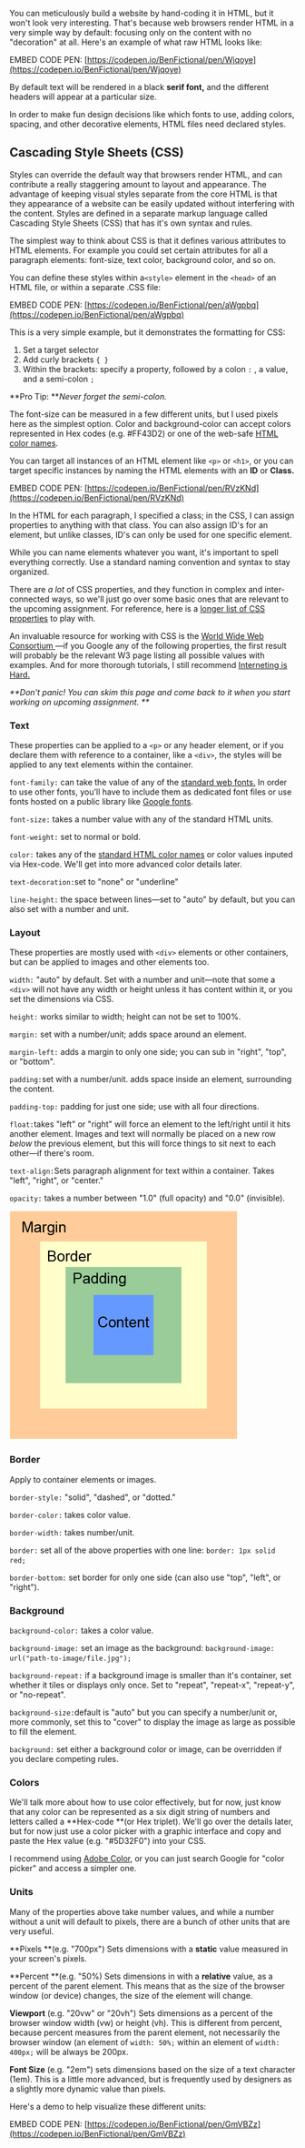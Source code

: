 You can meticulously build a website by hand-coding it in HTML, but it won't look very interesting. That's because web browsers render HTML in a very simple way by default: focusing only on the content with no "decoration" at all. Here's an example of what raw HTML looks like:

EMBED CODE PEN: [https://codepen.io/BenFictional/pen/Wjqoye](https://codepen.io/BenFictional/pen/Wjqoye)

By default text will be rendered in a black **serif font,** and the different headers will appear at a particular size.

In order to make fun design decisions like which fonts to use, adding colors, spacing, and other decorative elements, HTML files need declared styles.

## Cascading Style Sheets \(CSS\)

Styles can override the default way that browsers render HTML, and can contribute a really staggering amount to layout and appearance. The advantage of keeping visual styles separate from the core HTML is that they appearance of a website can be easily updated without interfering with the content. Styles are defined in a separate markup language called Cascading Style Sheets \(CSS\) that has it's own syntax and rules.

The simplest way to think about CSS is that it defines various attributes to HTML elements. For example you could set certain attributes for all a paragraph elements: font-size, text color, background color, and so on.

You can define these styles within a`<style>` element in the `<head>` of an HTML file, or within a separate .CSS file:

EMBED CODE PEN: [https://codepen.io/BenFictional/pen/aWgpbq](https://codepen.io/BenFictional/pen/aWgpbq)

This is a very simple example, but it demonstrates the formatting for CSS:

1. Set a target selector
2. Add curly brackets `{ }`
3. Within the brackets: specify a property, followed by a colon `:` , a value, and a semi-colon `; `

**Pro Tip: **_Never forget the semi-colon._

The font-size can be measured in a few different units, but I used pixels here as the simplest option. Color and background-color can accept colors represented in Hex codes \(e.g. \#FF43D2\) or one of the web-safe [HTML color names](https://www.w3schools.com/colors/colors_names.asp).

You can target all instances of an HTML element like `<p>` or `<h1>`, or you can target specific instances by naming the HTML elements with an **ID** or **Class.**

EMBED CODE PEN: [https://codepen.io/BenFictional/pen/RVzKNd](https://codepen.io/BenFictional/pen/RVzKNd)

In the HTML for each paragraph, I specified a class; in the CSS, I can assign properties to anything with that class. You can also assign ID's for an element, but unlike classes, ID's can only be used for one specific element.

While you can name elements whatever you want, it's important to spell everything correctly. Use a standard naming convention and syntax to stay organized.

There are _a lot_ of CSS properties, and they function in complex and inter-connected ways, so we'll just go over some basic ones that are relevant to the upcoming assignment. For reference, here is a [longer list of CSS properties](https://cdn.makeawebsitehub.com/wp-content/uploads/2015/10/css3-mega-cheat-sheet.jpg) to play with.

An invaluable resource for working with CSS is the [World Wide Web Consortium ](https://www.w3schools.com/)—if you Google any of the following properties, the first result will probably be the relevant W3 page listing all possible values with examples. And for more thorough tutorials, I still recommend [Interneting is Hard. ](https://internetingishard.com/html-and-css/)

_**Don't panic! You can skim this page and come back to it when you start working on upcoming assignment. **_

### **Text**

These properties can be applied to a `<p>` or any header element, or if you declare them with reference to a container, like a `<div>`, the styles will be applied to any text elements within the container.

`font-family:` can take the value of any of the [standard web fonts.](https://www.w3schools.com/cssref/css_websafe_fonts.asp) In order to use other fonts, you'll have to include them as dedicated font files or use fonts hosted on a public library like [Google fonts](https://designshack.net/articles/css/a-beginners-guide-to-using-google-web-fonts/).

`font-size:` takes a number value with any of the standard HTML units.

`font-weight:` set to normal or bold.

`color:` takes any of the [standard HTML color names](https://www.w3schools.com/colors/colors_names.asp) or color values inputed via Hex-code. We'll get into more advanced color details later.

`text-decoration:`set to "none" or "underline"

`line-height:` the space between lines—set to "auto" by default, but you can also set with a number and unit.

### Layout

These properties are mostly used with `<div>` elements or other containers, but can be applied to images and other elements too.

`width:` "auto" by default. Set with a number and unit—note that some a `<div>` will not have any width or height unless it has content within it, or you set the dimensions via CSS.

`height:` works similar to width; height can not be set to 100%.

`margin:` set with a number/unit; adds space around an element.

`margin-left:` adds a margin to only one side; you can sub in "right", "top", or "bottom".

`padding:`set with a number/unit. adds space inside an element, surrounding the content.

`padding-top:` padding for just one side; use with all four directions.

`float:`takes "left" or "right" will force an element to the left/right until it hits another element. Images and text will normally be placed on a new row _below_ the previous element, but this will force things to sit next to each other—if there's room.

`text-align:`Sets paragraph alignment for text within a container. Takes "left", "right", or "center."

`opacity:` takes a number between "1.0" \(full opacity\) and "0.0" \(invisible\).

![](/assets/lesson-2/box-demo.png)

### **Border**

Apply to container elements or images.

`border-style:` "solid", "dashed", or "dotted."

`border-color:` takes color value.

`border-width:` takes number/unit.

`border:` set all of the above properties with one line: `border: 1px solid red;`

`border-bottom:` set border for only one side \(can also use "top", "left", or "right"\).

### **Background**

`background-color:` takes a color value.

`background-image:` set an image as the background: `background-image: url("path-to-image/file.jpg");`

`background-repeat:` if a background image is smaller than it's container, set whether it tiles or displays only once. Set to "repeat", "repeat-x", "repeat-y", or "no-repeat".

`background-size:`default is "auto" but you can specify a number/unit or, more commonly, set this to "cover" to display the image as large as possible to fill the element.

`background:` set either a background color or image, can be overridden if you declare competing rules.

### Colors

We'll talk more about how to use color effectively, but for now, just know that any color can be represented as a six digit string of numbers and letters called a **Hex-code **\(or Hex triplet\). We'll go over the details later, but for now just use a color picker with a graphic interface and copy and paste the Hex value \(e.g. "\#5D32F0"\) into your CSS.

I recommend using [Adobe Color](https://color.adobe.com/), or you can just search Google for "color picker" and access a simpler one.

### Units

Many of the properties above take number values, and while a number without a unit will default to pixels, there are a bunch of other units that are very useful.

**Pixels **\(e.g. "700px"\) Sets dimensions with a **static** value measured in your screen's pixels.

**Percent **\(e.g. "50%\) Sets dimensions in with a **relative** value, as a percent of the parent element. This means that as the size of the browser window \(or device\) changes, the size of the element will change.

**Viewport** \(e.g. "20vw" or "20vh"\) Sets dimensions as a percent of the browser window width \(vw\) or height \(vh\). This is different from percent, because percent measures from the parent element, not necessarily the browser window \(an element of `width: 50%;` within an element of `width: 400px;` will be always be 200px.

**Font Size** \(e.g. "2em"\) sets dimensions based on the size of a text character \(1em\). This is a little more advanced, but is frequently used by designers as a slightly more dynamic value than pixels.

Here's a demo to help visualize these different units:

EMBED CODE PEN: [https://codepen.io/BenFictional/pen/GmVBZz](https://codepen.io/BenFictional/pen/GmVBZz)

